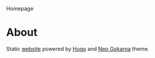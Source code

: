 Homepage

# About

Static [website](https://elijahdanko.net) powered by [Hugo](https://github.com/gohugoio/hugo) and [Neo Gokarna](https://github.com/elijahdanko/neo-gokarna) theme.

